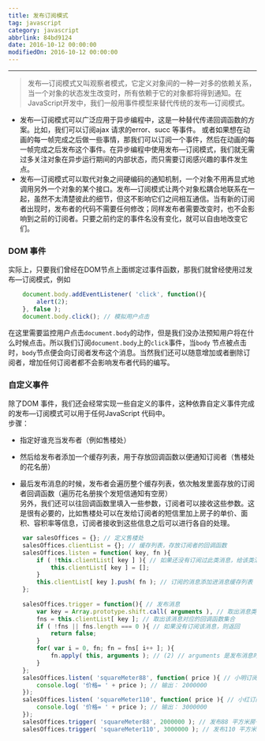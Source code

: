 ```yaml
---
title: 发布订阅模式
tag: javascript
category: javascript
abbrlink: 84bd9124
date: 2016-10-12 00:00:00
modifiedOn: 2016-10-12 00:00:00
---
```


* * *

> 发布—订阅模式又叫观察者模式，它定义对象间的一种一对多的依赖关系，当一个对象的状态发生改变时，所有依赖于它的对象都将得到通知。在JavaScript开发中，我们一般用事件模型来替代传统的发布—订阅模式。

  * 发布—订阅模式可以广泛应用于异步编程中，这是一种替代传递回调函数的方案。比如，我们可以订阅ajax 请求的error、succ 等事件。 或者如果想在动画的每一帧完成之后做一些事情，那我们可以订阅一个事件，然后在动画的每一帧完成之后发布这个事件。在异步编程中使用发布—订阅模式，我们就无需过多关注对象在异步运行期间的内部状态，而只需要订阅感兴趣的事件发生点。
  * 发布—订阅模式可以取代对象之间硬编码的通知机制，一个对象不用再显式地调用另外一个对象的某个接口。发布—订阅模式让两个对象松耦合地联系在一起，虽然不太清楚彼此的细节，但这不影响它们之间相互通信。当有新的订阅者出现时，发布者的代码不需要任何修改；同样发布者需要改变时，也不会影响到之前的订阅者。只要之前约定的事件名没有变化，就可以自由地改变它们。

<!-- more -->

### DOM 事件

实际上，只要我们曾经在DOM节点上面绑定过事件函数，那我们就曾经使用过发布—订阅模式，例如

```javascript
    document.body.addEventListener( 'click', function(){
        alert(2);
    }, false );
    document.body.click(); // 模拟用户点击
```
在这里需要监控用户点击`document.body`的动作，但是我们没办法预知用户将在什么时候点击。所以我们订阅`document.body`上的`click`事件，当`body` 节点被点击时，`body`节点便会向订阅者发布这个消息。当然我们还可以随意增加或者删除订阅者，增加任何订阅者都不会影响发布者代码的编写。

### 自定义事件

除了DOM 事件，我们还会经常实现一些自定义的事件，这种依靠自定义事件完成的发布—订阅模式可以用于任何JavaScript 代码中。  
步骤：

  * 指定好谁充当发布者（例如售楼处）

  * 然后给发布者添加一个缓存列表，用于存放回调函数以便通知订阅者（售楼处的花名册）

  * 最后发布消息的时候，发布者会遍历整个缓存列表，依次触发里面存放的订阅者回调函数（遍历花名册挨个发短信通知有空房）  
另外，我们还可以往回调函数里填入一些参数，订阅者可以接收这些参数。这是很有必要的，比如售楼处可以在发给订阅者的短信里加上房子的单价、面积、容积率等信息，订阅者接收到这些信息之后可以进行各自的处理。
```javascript
    var salesOffices = {}; // 定义售楼处
    salesOffices.clientList = {}; // 缓存列表，存放订阅者的回调函数
    salesOffices.listen = function( key, fn ){
        if ( !this.clientList[ key ] ){ // 如果还没有订阅过此类消息，给该类消息创建一个缓存列表
            this.clientList[ key ] = [];
        }
        this.clientList[ key ].push( fn ); // 订阅的消息添加进消息缓存列表
    };
    
    salesOffices.trigger = function(){ // 发布消息
        var key = Array.prototype.shift.call( arguments ), // 取出消息类型（shift从数组中删除第一个元素并返回该元素）
        fns = this.clientList[ key ]; // 取出该消息对应的回调函数集合
        if ( !fns || fns.length === 0 ){ // 如果没有订阅该消息，则返回
            return false;
        }
        for( var i = 0, fn; fn = fns[ i++ ]; ){
            fn.apply( this, arguments ); // (2) // arguments 是发布消息时附送的参数
        }
    };
    salesOffices.listen( 'squareMeter88', function( price ){ // 小明订阅88 平方米房子的消息
        console.log( '价格= ' + price ); // 输出： 2000000
    });
    salesOffices.listen( 'squareMeter110', function( price ){ // 小红订阅110 平方米房子的消息
        console.log( '价格= ' + price ); // 输出： 3000000
    });
    salesOffices.trigger( 'squareMeter88', 2000000 ); // 发布88 平方米房子的价格
    salesOffices.trigger( 'squareMeter110', 3000000 ); // 发布110 平方米房子的价格
```
